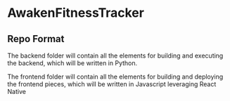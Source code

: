 # AwakenFitnessTracker

## Repo Format
The backend folder will contain all the elements for building and executing the backend,
which will be written in Python.

The frontend folder will contain all the elements for building and deploying the frontend pieces,
which will be written in Javascript leveraging React Native
